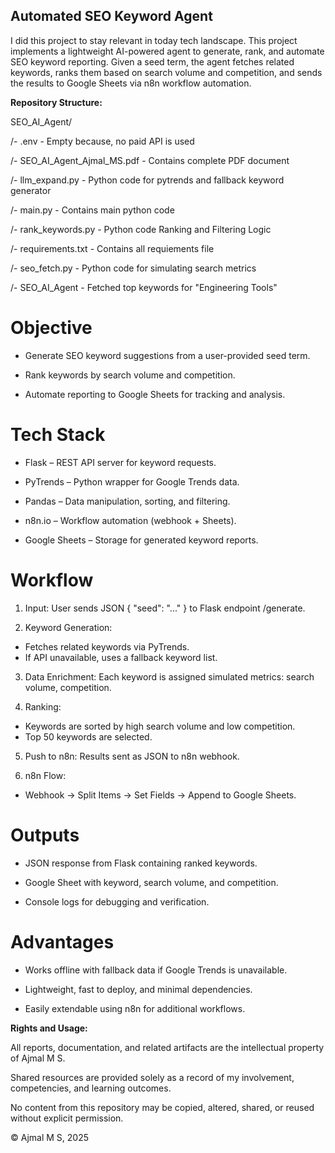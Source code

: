 ## Automated SEO Keyword Agent

I did this project to stay relevant in today tech landscape. This project implements a lightweight AI-powered agent to generate, rank, and automate SEO keyword reporting. Given a seed term, the agent fetches related keywords, ranks them based on search volume and competition, and sends the results to Google Sheets via n8n workflow automation.

**Repository Structure:**

SEO_AI_Agent/

/- .env - Empty because, no paid API is used

/- SEO_AI_Agent_Ajmal_MS.pdf - Contains complete PDF document

/- llm_expand.py - Python code for pytrends and fallback keyword generator

/- main.py - Contains main python code

/- rank_keywords.py - Python code Ranking and Filtering Logic

/- requirements.txt - Contains all requiements file

/- seo_fetch.py - Python code for simulating search metrics

/- SEO_AI_Agent - Fetched top keywords for "Engineering Tools"

# Objective

- Generate SEO keyword suggestions from a user-provided seed term.

- Rank keywords by search volume and competition.

- Automate reporting to Google Sheets for tracking and analysis.

# Tech Stack

- Flask – REST API server for keyword requests.

- PyTrends – Python wrapper for Google Trends data.

- Pandas – Data manipulation, sorting, and filtering.

- n8n.io – Workflow automation (webhook + Sheets).

- Google Sheets – Storage for generated keyword reports.

# Workflow

1. Input: User sends JSON { "seed": "..." } to Flask endpoint /generate.

2. Keyword Generation:
- Fetches related keywords via PyTrends.
- If API unavailable, uses a fallback keyword list.

3. Data Enrichment: Each keyword is assigned simulated metrics: search volume, competition.

4. Ranking:
- Keywords are sorted by high search volume and low competition.
- Top 50 keywords are selected.

5. Push to n8n: Results sent as JSON to n8n webhook.

6. n8n Flow:
- Webhook → Split Items → Set Fields → Append to Google Sheets.

# Outputs

- JSON response from Flask containing ranked keywords.

- Google Sheet with keyword, search volume, and competition.

- Console logs for debugging and verification.

# Advantages

- Works offline with fallback data if Google Trends is unavailable.

- Lightweight, fast to deploy, and minimal dependencies.

- Easily extendable using n8n for additional workflows.

**Rights and Usage:**

All reports, documentation, and related artifacts are the intellectual property of Ajmal M S.

Shared resources are provided solely as a record of my involvement, competencies, and learning outcomes.

No content from this repository may be copied, altered, shared, or reused without explicit permission.

© Ajmal M S, 2025
